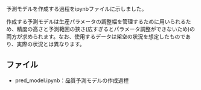 予測モデルを作成する過程をipynbファイルに示しました。

作成する予測モデルは生産パラメータの調整幅を管理するために用いられるため、精度の高さと予測範囲の狭さ(広すぎるとパラメータ調整ができないため)の両方が求められます。なお、使用するデータは架空の状況を想定したものであり、実際の状況とは異なります。

## ファイル
- pred_model.ipynb：品質予測モデルの作成過程


